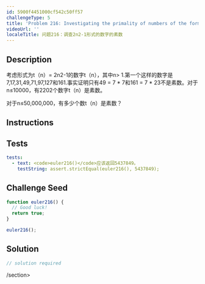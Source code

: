 ```yaml
---
id: 5900f4451000cf542c50ff57
challengeType: 5
title: 'Problem 216: Investigating the primality of numbers of the form 2n2-1'
videoUrl: ''
localeTitle: 问题216：调查2n2-1形式的数字的素数
---
```


## Description
<section id="description">考虑形式为t（n）= 2n2-1的数字t（n），其中n&gt; 1.第一个这样的数字是7,17,31,49,71,97,127和161.事实证明只有49 = 7 * 7和161 = 7 * 23不是素数。对于n≤10000，有2202个数字t（n）是素数。 <p>对于n≤50,000,000，有多少个数t（n）是素数？ </p></section>

## Instructions
<section id="instructions">
</section>

## Tests
<section id='tests'>

```yml
tests:
  - text: <code>euler216()</code>应该返回5437849。
    testString: assert.strictEqual(euler216(), 5437849);

```

</section>

## Challenge Seed
<section id='challengeSeed'>

<div id='js-seed'>

```js
function euler216() {
  // Good luck!
  return true;
}

euler216();

```

</div>



</section>

## Solution
<section id='solution'>

```js
// solution required
```

/section>
